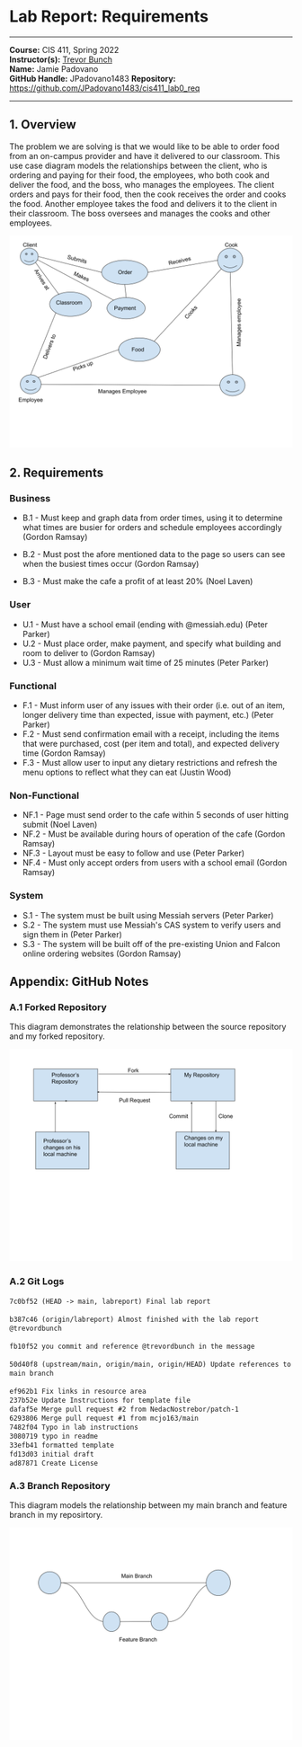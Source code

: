 # Lab Report: Requirements
___
**Course:** CIS 411, Spring 2022  
**Instructor(s):** [Trevor Bunch](https://github.com/trevordbunch)  
**Name:** Jamie Padovano  
**GitHub Handle:** JPadovano1483
**Repository:** https://github.com/JPadovano1483/cis411_lab0_req  
___

## 1. Overview
The problem we are solving is that we would like to be able to order food from an on-campus provider and have it delivered to our classroom. This use case diagram models the relationships between the client, who is ordering and paying for their food, the employees, who both cook and deliver the food, and the boss, who manages the employees. The client orders and pays for their food, then the cook receives the order and cooks the food. Another employee takes the food and delivers it to the client in their classroom. The boss oversees and manages the cooks and other employees.

![Use Case Diagram](/assets/Overview.svg)

## 2. Requirements
### Business
   
   - B.1 -  Must keep and graph data from order times, using it to determine what times are busier for orders and schedule employees accordingly (Gordon Ramsay)

   - B.2 - Must post the afore mentioned data to the page so users can see when the busiest times occur (Gordon Ramsay)

   - B.3 - Must make the cafe a profit of at least 20% (Noel Laven)


### User
   - U.1 - Must have a school email (ending with @messiah.edu) (Peter Parker)
   - U.2 - Must place order, make payment, and specify what building and room to deliver to (Gordon Ramsay)
   - U.3 - Must allow a minimum wait time of 25 minutes (Peter Parker)


### Functional
   - F.1 - Must inform user of any issues with their order (i.e. out of an item, longer delivery time than expected, issue with payment, etc.) (Peter Parker)
   - F.2 - Must send confirmation email with a receipt, including the items that were purchased, cost (per item and total), and expected delivery time (Gordon Ramsay)
   - F.3 - Must allow user to input any dietary restrictions and refresh the menu options to reflect what they can eat (Justin Wood)


### Non-Functional
   - NF.1 - Page must send order to the cafe within 5 seconds of user hitting submit (Noel Laven)
   - NF.2 - Must be available during hours of operation of the cafe (Gordon Ramsay)
   - NF.3 - Layout must be easy to follow and use (Peter Parker)
   - NF.4 - Must only accept orders from users with a school email (Gordon Ramsay) 


### System
   - S.1 - The system must be built using Messiah servers (Peter Parker)
   - S.2 - The system must use Messiah's CAS system to verify users and sign them in (Peter Parker)
   - S.3 - The system will be built off of the pre-existing Union and Falcon online ordering websites (Gordon Ramsay)

## Appendix: GitHub Notes

### A.1 Forked Repository
This diagram demonstrates the relationship between  the source repository and my forked repository.

![Forked Repository Diagram](../assets/ForkedRepository.svg)

### A.2 Git Logs
```
7c0bf52 (HEAD -> main, labreport) Final lab report

b387c46 (origin/labreport) Almost finished with the lab report @trevordbunch

fb10f52 you commit and reference @trevordbunch in the message

50d40f8 (upstream/main, origin/main, origin/HEAD) Update references to main branch

ef962b1 Fix links in resource area
237b52e Update Instructions for template file
dafaf5e Merge pull request #2 from NedacNostrebor/patch-1
6293806 Merge pull request #1 from mcjo163/main
7482f04 Typo in lab instructions
3080719 typo in readme
33efb41 formatted template
fd13d03 initial draft
ad87871 Create License

```

### A.3 Branch Repository
This diagram models the relationship between my main branch and feature branch in my reposirtory.

![Branch Relationship Diagram](../assets/BranchDiagram.svg)